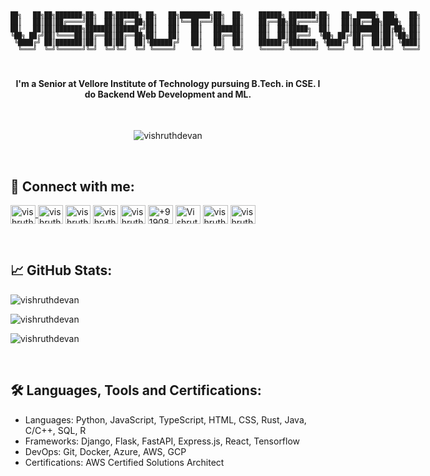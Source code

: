 <div style="text-align: center; font-size: 10px">

<pre style="display: inline-block; text-align: left;">
                                                                                                             
██╗   ██╗██╗███████╗██╗  ██╗██████╗ ██╗   ██╗████████╗██╗  ██╗    ██████╗ ███████╗██╗   ██╗ █████╗ ███╗   ██╗
██║   ██║██║██╔════╝██║  ██║██╔══██╗██║   ██║╚══██╔══╝██║  ██║    ██╔══██╗██╔════╝██║   ██║██╔══██╗████╗  ██║
██║   ██║██║███████╗███████║██████╔╝██║   ██║   ██║   ███████║    ██║  ██║█████╗  ██║   ██║███████║██╔██╗ ██║
╚██╗ ██╔╝██║╚════██║██╔══██║██╔══██╗██║   ██║   ██║   ██╔══██║    ██║  ██║██╔══╝  ╚██╗ ██╔╝██╔══██║██║╚██╗██║
 ╚████╔╝ ██║███████║██║  ██║██║  ██║╚██████╔╝   ██║   ██║  ██║    ██████╔╝███████╗ ╚████╔╝ ██║  ██║██║ ╚████║
  ╚═══╝  ╚═╝╚══════╝╚═╝  ╚═╝╚═╝  ╚═╝ ╚═════╝    ╚═╝   ╚═╝  ╚═╝    ╚═════╝ ╚══════╝  ╚═══╝  ╚═╝  ╚═╝╚═╝  ╚═══╝
                                                                                                             
</pre>
</div>

<h4 align="center">I'm a Senior at Vellore Institute of Technology pursuing B.Tech. in CSE. I do Backend Web Development and ML.</h4>
<br>
<p align="center"> <img src="https://komarev.com/ghpvc/?username=vishruthdevan&label=Profile%20views&color=434957&style=for-the-badge" alt="vishruthdevan" /> </p>
<br>

## 🔗 Connect with me:
<a href="https://vishruthdevan.me" targer="blank"><img align="center" src="https://raw.githubusercontent.com/gauravghongde/social-icons/master/SVG/Color/WWW.svg" alt="vishruthdevan.me" height="30" width="40">
<a href="mailto:vishruthdevan@gmail.com" target="blank"><img align="center" src="https://raw.githubusercontent.com/gauravghongde/social-icons/master/SVG/Color/Gmail.svg" alt="vishruthdevan@gmail.com" height="30" width="40" /></a>
<a href="https://twitter.com/vishruthdevan" target="blank"><img align="center" src="https://raw.githubusercontent.com/gauravghongde/social-icons/master/SVG/Color/Twitter.svg" alt="vishruthdevan" height="30" width="40" /></a>
<a href="https://linkedin.com/in/vishruthdevan" target="blank"><img align="center" src="https://raw.githubusercontent.com/gauravghongde/social-icons/master/SVG/Color/LinkedIN.svg" alt="vishruthdevan" height="30" width="40" /></a>
<a href="https://instagram.com/vishruth.devan" target="blank"><img align="center" src="https://raw.githubusercontent.com/gauravghongde/social-icons/master/SVG/Color/Instagram.svg" alt="vishruth.devan" height="30" width="40" /></a>
<a href="https://api.whatsapp.com/send?phone=919080638019" target="blank"><img align="center" src="https://raw.githubusercontent.com/gauravghongde/social-icons/master/SVG/Color/WhatsApp.svg" alt="+919080638019" height="30" width="40" /></a>
<a href="https://open.spotify.com/user/313yqeaqaxr7syyrw37botpboary?si=78f4de6aa08747b9" target="blank"><img align="center" src="https://raw.githubusercontent.com/gauravghongde/social-icons/master/SVG/Color/Spotify.svg" alt="Vishruth" height="30" width="40" /></a>
<a href="https://discordapp.com/users/760854840027906068" target="blank"><img align="center" src="https://www.svgrepo.com/show/331368/discord-v2.svg" alt="vishruthdevan" height="30" width="40" /></a>
<a href="https://kaggle.com/vishruthdevan" target="blank"><img align="center" src="https://www.svgrepo.com/show/349422/kaggle.svg" alt="vishruthdevan" height="30" width="40" /></a>
</p>
<br>

## 📈 GitHub Stats:
<p><img align="center" src="https://github-readme-streak-stats.herokuapp.com/?user=vishruthdevan&theme=onedark" alt="vishruthdevan" /></p>
<p><img align="center" src="https://github-readme-stats-vishruth.vercel.app/api?username=vishruthdevan&show_icons=true&locale=en&theme=onedark" alt="vishruthdevan" /></p>
<p><img align="center" src="https://github-readme-stats-vishruth.vercel.app/api/top-langs?username=vishruthdevan&show_icons=true&locale=en&layout=compact&theme=onedark" alt="vishruthdevan" /></p>
<br>

## 🛠️ Languages, Tools and Certifications:
- Languages: Python, JavaScript, TypeScript, HTML, CSS, Rust, Java, C/C++, SQL, R  
- Frameworks: Django, Flask, FastAPI, Express.js, React, Tensorflow  
- DevOps: Git, Docker, Azure, AWS, GCP  
- Certifications: AWS Certified Solutions Architect
